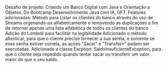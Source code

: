 Desafio de projeto: Criando um Banco Digital com Java e Orientação a Objetos. Do Bootcamp Desenvolvimento Java com IA, GFT.
Features adicionadas:
  Método para Listar os clientes do banco através do uso de Streams orgenando-os alfabeticamente e removendo as duplicações a fim de retornar apenas uma lista alfabética de todos os clientes do banco.
  Adição do Lombok para facilitar na legibilidade
  Adicionado o método altenticar, para que o cliente precise fornecer a sua senha, e somente se essa senha estiver correta, as ações "Sacar" e "Transferir" podem ser executadas.
  Adicionado a classe Excption: SaldoInsuficienteException, para que o cliente seja impedido quando tentar sacar ou transferir um valor maior do que o seu saldo.
